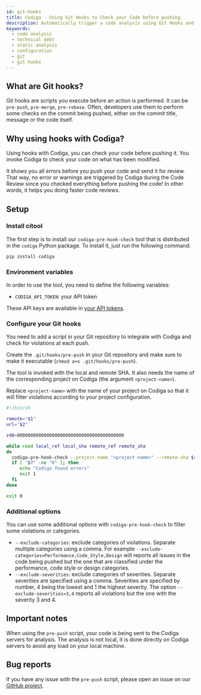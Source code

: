 ```yaml
---
id: git-hooks
title: Codiga - Using Git Hooks to Check your Code before pushing
description: Automatically trigger a code analysis using Git Hooks and ensure that your code meets your code quality criteria.
keywords:
  - code analysis
  - technical debt
  - static analysis
  - configuration
  - git
  - git hooks
---
```


## What are Git hooks?

Git hooks are scripts you execute before an action is performed. It can be
`pre-push`, `pre-merge`, `pre-rebase`. Often, developers use them to perform
some checks on the commit being pushed, either on the commit title, message
or the code itself.

## Why using hooks with Codiga?

Using hooks with Codiga, you can check your code before pushing it.
You invoke Codiga to check your code on what has been modified.

It shows you all errors before you push your code and send it for review.
That way, no error or warnings are triggered by Codiga during
the Code Review since you checked everything before pushing the code!
In other words, it helps you doing faster code reviews.

## Setup

### Install citool

The first step is to install our `codiga-pre-hook-check` tool
that is distributed in the `codiga` Python package. To install it,
just run the following command:

```bash
pip install codiga
```

### Environment variables

In order to use the tool, you need to define the following variables:

- `CODIGA_API_TOKEN`: your API token

These API keys are available in [your API tokens](https://app.codiga.io/api-tokens).

### Configure your Git hooks

You need to add a script in your Git repository to integrate with Codiga
and check for violations at each push.

Create the `.git/hooks/pre-push` in your Git repository and make sure
to make it executable (`chmod a+x .git/hooks/pre-push`).

The tool is invoked with the local and remote SHA. It also needs the name
of the corresponding project on Codiga (the argument `<project-name>`).

Replace `<project-name>` with the name of your project on Codiga so that
it will filter violations according to your project configuration.

```bash
#!/bin/sh

remote="$1"
url="$2"

z40=0000000000000000000000000000000000000000

while read local_ref local_sha remote_ref remote_sha
do
  codiga-pre-hook-check --project-name "<project-name>" --remote-sha $remote_sha --local-sha $local_sha
  if [ "$?" -ne "0" ]; then
     echo "Codiga found errors"
     exit 1
  fi
done

exit 0
```

### Additional options

You can use some additional options with `codiga-pre-hook-check` to filter
some violations or categories.

- `--exclude-categories`: exclude categories of violations. Separate multiple categories
  using a comma. For example `--exclude-categories=Performance,Code_Style,Design` will
  reports all issues in the code being pushed but the one that are classified
  under the performance, code style or design categories.
- `--exclude-severities`: exclude categories of severities. Separate severities
  are specified using a comma. Severities are specified by number, 4 being the lowest
  and 1 the highest severity. The option `--exclude-severities=3,4` reports
  all violations but the one with the severity 3 and 4.

## Important notes

When using the `pre-push` script, your code is being sent to the Codiga
servers for analysis. The analysis is not local, it is done directly
on Codiga servers to avoid any load on your local machine.

## Bug reports

If you have any issue with the `pre-push` script, please open
an issue on our [GitHub project](https://github.com/codiga/clitool/issues).
